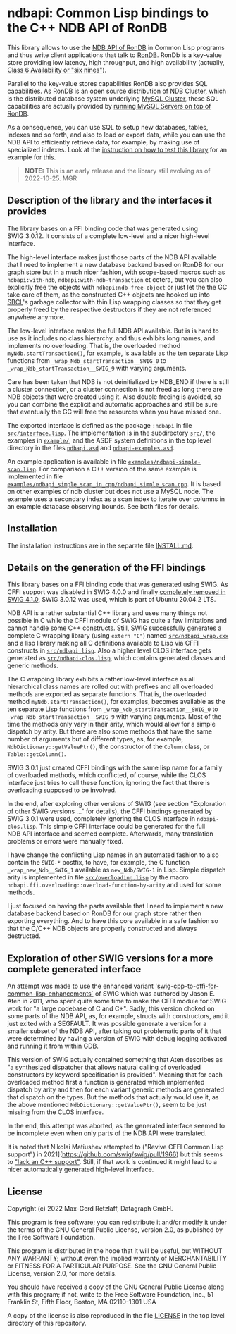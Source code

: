 # ndbapi: Common Lisp bindings to the C++ NDB API of RonDB

This library allows to use the
[NDB&nbsp;API of RonDB](https://docs.rondb.com/rondb_ndb_api/)
in Common Lisp programs and thus write client applications that
talk to [RonDB](https://www.rondb.com/).
RonDb is a key-value store providing low latency, high throughput,
and high availability (actually,
[Class 6 Availability or "six nines"](https://www.logicalclocks.com/blog/rondb-the-worlds-fastest-key-value-store-is-now-in-the-cloud)).

Parallel to the key-value stores capabilities RonDB also provides SQL
capabilities. As RonDB is an open source distribution of NDB
Cluster, which is the distributed database system underlying
[MySQL Cluster](https://www.mysql.com/products/cluster),
these SQL capabilities are actually provided by
[running MySQL Servers on top of RonDB](https://docs.rondb.com/rondb_arch/).

As a consequence, you can use SQL to setup new databases, tables,
indexes and so forth, and also to load or export data, while you can
use the NDB&nbsp;API to efficiently retrieve data, for example, by
making use of specialized indexes. Look at the [instruction on how
to test this library](INSTALL.md#testing-the-library) for an example
for this.

> **NOTE:** This is an early release and the library still evolving
> as of 2022-10-25. MGR

## Description of the library and the interfaces it provides

The library bases on a FFI binding code that was generated using
SWIG&nbsp;3.0.12. It consists of a complete low-level and a nicer
high-level interface.

The high-level interface makes just those parts of the NDB&nbsp;API available
that I need to implement a new database backend based on RonDB for our
graph store but in a much nicer fashion, with scope-based macros such
as `ndbapi:with-ndb`, `ndbapi:with-ndb-transaction` et cetera, but you
can also explicitly free the objects with `ndbapi:ndb-free-object` or
just let the the GC take care of them, as the constructed C++ objects
are hooked up into [SBCL](http://www.sbcl.org/)'s garbage collector with
thin Lisp wrapping classes so that they get properly freed by the respective
destructors if they are not referenced anywhere anymore.

The low-level interface makes the full NDB&nbsp;API available. But is is
hard to use as it includes no class hierarchy, and thus exhibits long
names, and implements no overloading. That is, the overloaded method
`myNdb.startTransaction()`, for example, is available as the ten
separate Lisp functions from `_wrap_Ndb_startTransaction__SWIG_0` to
`_wrap_Ndb_startTransaction__SWIG_9` with varying arguments.

Care has been taken that NDB is not deinitialized by NDB_END if there
is still a cluster connection, or a cluster connection is not freed as
long there are NDB objects that were created using it. Also double
freeing is avoided, so you can combine the explicit and automatic
approaches and still be sure that eventually the GC will free the
resources when you have missed one.

The exported interface is defined as the package `:ndbapi`
in file [`src/interface.lisp`](src/interface.lisp). The implementation
is in the subdirectory [`src/`](src/), the examples in [`example/`](examples/),
and the ASDF system definitions in the top level directory in the files
[`ndbapi.asd`](ndbapi.asd) and [`ndbapi-examples.asd`](ndbapi-examples.asd).

An example application is available in file
[`examples/ndbapi-simple-scan.lisp`](examples/ndbapi-simple-scan.lisp).
For comparison a C++ version of the same example is implemented in file
[`examples/ndbapi_simple_scan_in_cpp/ndbapi_simple_scan.cpp`](examples/ndbapi_simple_scan_in_cpp/ndbapi_simple_scan.cpp).
It is based on other examples of ndb cluster but does not use a MySQL node.
The example uses a secondary index as a scan index to iterate over columns
in an example database observing bounds. See both files for details.


## Installation

The installation instructions are in the separate file [INSTALL.md](INSTALL.md).


## Details on the generation of the FFI bindings

This library bases on a FFI binding code that was generated
using SWIG. As CFFI support was disabled in SWIG&nbsp;4.0.0 and finally
[completely removed in SWIG&nbsp;4.1.0](https://github.com/swig/swig/commit/cea25abca535fa27b89eedaf2dd978991b42e1a5),
SWIG&nbsp;3.0.12 was used, which is part of Ubuntu 20.04.2&nbsp;LTS.

NDB&nbsp;API is a rather substantial C++ library and uses many things not
possible in C while the CFFI module of SWIG has quite a few
limitations and cannot handle some C++ constructs. Still, SWIG
successfully generates a complete C wrapping library (using `extern "C"`)
named [`src/ndbapi_wrap.cxx`](src/ndbapi_wrap.cxx) and a lisp library
making all C definitions available to Lisp via CFFI constructs in
[`src/ndbapi.lisp`](src/ndbapi.lisp). Also a higher level CLOS interface
gets generated as [`src/ndbapi-clos.lisp`](src/ndbapi-clos.lisp), which
contains generated classes and generic methods.

The C wrapping library exhibits a rather low-level interface as all
hierarchical class names are rolled out with prefixes and all
overloaded methods are exported as separate functions. That is, the
overloaded method `myNdb.startTransaction()`, for examples, becomes
available as the ten separate Lisp functions from
`_wrap_Ndb_startTransaction__SWIG_0` to
`_wrap_Ndb_startTransaction__SWIG_9` with varying arguments.  Most of the time
the methods only vary in their arity, which would allow for a
simple dispatch by arity. But there are also some methods that have
the same number of arguments but of different types, as, for example,
`NdbDictionary::getValuePtr()`, the constructor of the `Column` class,
or `Table::getColumn()`.

SWIG&nbsp;3.0.1 just created CFFI bindings with the same lisp name for a
family of overloaded methods, which conflicted, of course, while the
CLOS interface just tries to call these function, ignoring the fact
that there is overloading supposed to be involved.

In the end, after exploring other versions of SWIG (see section
"Exploration of other SWIG versions ..." for details), the CFFI
bindings generated by SWIG&nbsp;3.0.1 were used, completely ignoring the
CLOS interface in `ndbapi-clos.lisp`. This simple CFFI interface could
be generated for the full NDB&nbsp;API interface and seemed complete.
Afterwards, many translation problems or errors were manually fixed.

I have change the conflicting Lisp names in an automated fashion to
also contain the `SWIG-*` postfix, to have, for example, the C function
`_wrap_new_Ndb__SWIG_1` available as `new_Ndb/SWIG-1` in Lisp. Simple
dispatch arity is implemented in file [`src/overloading.lisp`](src/overloading.lisp)
by the macro `ndbapi.ffi.overloading::overload-function-by-arity` and
used for some methods.

I just focused on having the parts available that I need to implement
a new database backend based on RonDB for our graph store rather then
exporting everything. And to have this core available in a safe
fashion so that the C/C++ NDB objects are properly constructed and
always destructed.


## Exploration of other SWIG versions for a more complete generated interface

An attempt was made to use the enhanced variant
['swig-cpp-to-cffi-for-common-lisp-enhancements`](https://github.com/glycerine/swig-cpp-to-cffi-for-common-lisp-enhancements)
of SWIG which was authored by Jason E. Aten in 2011, who spent quite
some time to make the CFFI module for SWIG work for "a large codebase
of C and C+". Sadly, this version choked on some parts of the NDB&nbsp;API,
as, for example, structs with constructors, and it just exited with
a SEGFAULT. It was possible generate a version for a smaller subset of
the NDB&nbsp;API, after taking out problematic parts of it that were determined
by having a version of SWIG with debug logging activated and running it
from within GDB.

This version of SWIG actually contained something that Aten describes as
"a synthesized dispatcher that allows natural calling of overloaded
constructors by keyword specification is provided". Meaning that for
each overloaded method first a function is generated which implemented
dispatch by arity and then for each variant generic methods are generated
that dispatch on the types. But the methods that actually would use it, as
the above mentioned `NdbDictionary::getValuePtr()`, seem to be just missing
from the CLOS interface.

In the end, this attempt was aborted, as the generated interface seemed
to be incomplete even when only parts of the NDB&nbsp;API were translated.

It is noted that Nikolai Matiushev attempted to ("Revive CFFI Common Lisp support")
in 2021](https://github.com/swig/swig/pull/1966) but this seems to
["lack an C++ support"](https://github.com/swig/swig/pull/2200#issuecomment-1114257038).
Still, if that work is continued it might lead to a nicer automatically
generated high-level interface.


## License

Copyright (c) 2022 Max-Gerd Retzlaff, Datagraph GmbH.

This program is free software; you can redistribute it and/or modify
it under the terms of the GNU General Public License, version 2.0,
as published by the Free Software Foundation.

This program is distributed in the hope that it will be useful,
but WITHOUT ANY WARRANTY; without even the implied warranty of
MERCHANTABILITY or FITNESS FOR A PARTICULAR PURPOSE. See the
GNU General Public License, version 2.0, for more details.

You should have received a copy of the GNU General Public License
along with this program; if not, write to the Free Software
Foundation, Inc., 51 Franklin St, Fifth Floor, Boston, MA
02110-1301 USA

A copy of the license is also reproduced in the file [LICENSE](LICENSE)
in the top level directory of this repository.
